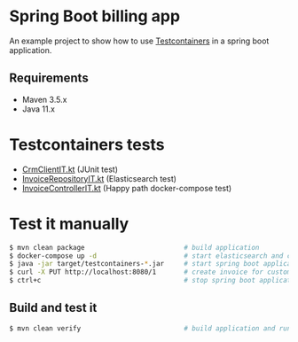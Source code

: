# Spring Boot billing app

An example project to show how to use [Testcontainers](https://www.testcontainers.org/) in a spring boot application.

## Requirements

* Maven 3.5.x 
* Java 11.x

# Testcontainers tests

* [CrmClientIT.kt](src/test/kotlin/de/larmic/freitagsfruehstrueck/testcontainers/billing/client/CrmClientIT.kt) (JUnit test)
* [InvoiceRepositoryIT.kt](src/test/kotlin/de/larmic/freitagsfruehstrueck/testcontainers/billing/database/InvoiceRepositoryIT.kt) (Elasticsearch test)
* [InvoiceControllerIT.kt](src/test/kotlin/de/larmic/freitagsfruehstrueck/testcontainers/billing/rest/InvoiceControllerIT.kt) (Happy path docker-compose test)

# Test it manually

```sh 
$ mvn clean package                         # build application
$ docker-compose up -d                      # start elasticsearch and crm-mock 
$ java -jar target/testcontainers-*.jar     # start spring boot application
$ curl -X PUT http://localhost:8080/1       # create invoice for customer 1
$ ctrl+c                                    # stop spring boot application
```

## Build and test it

```sh 
$ mvn clean verify                          # build application and run integration tests
```